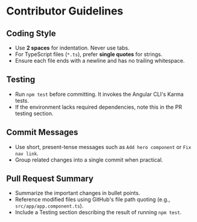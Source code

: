 # Contributor Guidelines

## Coding Style
- Use **2 spaces** for indentation. Never use tabs.
- For TypeScript files (`*.ts`), prefer **single quotes** for strings.
- Ensure each file ends with a newline and has no trailing whitespace.

## Testing
- Run `npm test` before committing. It invokes the Angular CLI's Karma tests.
- If the environment lacks required dependencies, note this in the PR testing section.

## Commit Messages
- Use short, present-tense messages such as `Add hero component` or `Fix nav link`.
- Group related changes into a single commit when practical.

## Pull Request Summary
- Summarize the important changes in bullet points.
- Reference modified files using GitHub's file path quoting (e.g., `src/app/app.component.ts`).
- Include a Testing section describing the result of running `npm test`.

